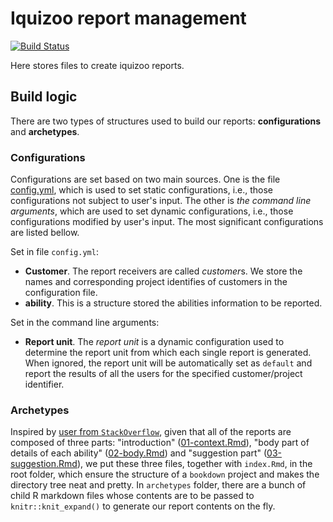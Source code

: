 # Iquizoo report management

[![Build Status](https://travis-ci.com/iquizoo/reports.svg?branch=master)](https://travis-ci.com/iquizoo/reports)

Here stores files to create iquizoo reports.

## Build logic

There are two types of structures used to build our reports: **configurations** and **archetypes**.

### Configurations

Configurations are set based on two main sources. One is the file [config.yml](config.yml), which is used to set static configurations, i.e., those configurations not subject to user's input. The other is *the command line arguments*, which are used to set dynamic configurations, i.e., those configurations modified by user's input. The most significant configurations are listed bellow.

Set in file `config.yml`:

* **Customer**. The report receivers are called *customer*s. We store the names and corresponding project identifies of customers in the configuration file.
* **ability**. This is a structure stored the abilities information to be reported.

Set in the command line arguments:

* **Report unit**. The *report unit* is a dynamic configuration used to determine the report unit from which each single report is generated. When ignored, the report unit will be automatically set as `default` and report the results of all the users for the specified customer/project identifier.

### Archetypes

Inspired by [user from `StackOverflow`](https://stackoverflow.com/a/14368148/5996475), given that all of the reports are composed of three parts: "introduction" ([01-context.Rmd](01-context.Rmd)), "body part of details of each ability" ([02-body.Rmd](02-body.Rmd)) and "suggestion part" ([03-suggestion.Rmd](03-suggestion.Rmd)), we put these three files, together with `index.Rmd`, in the root folder, which ensure the structure of a `bookdown` project and makes the directory tree neat and pretty. In `archetypes` folder, there are a bunch of child R markdown files whose contents are to be passed to `knitr::knit_expand()` to generate our report contents on the fly.
